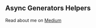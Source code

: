 ## Async Generators Helpers

Read about me on [Medium](https://medium.com/@andreasimonecosta/goodbye-transform-streams-long-live-es9-async-generators-86e60284fb80)

